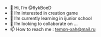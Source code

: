 - 👋 Hi, I’m @6ykBoeD
- 👀 I’m interested in creation game
- 🌱 I’m currently learning in ijunior school
- 💞️ I’m looking to collaborate on ...
- 📫 How to reach me : temon-xah@mail.ru

<!---
6ykBoeD/6ykBoeD is a ✨ special ✨ repository because its `README.md` (this file) appears on your GitHub profile.
You can click the Preview link to take a look at your changes.
--->
